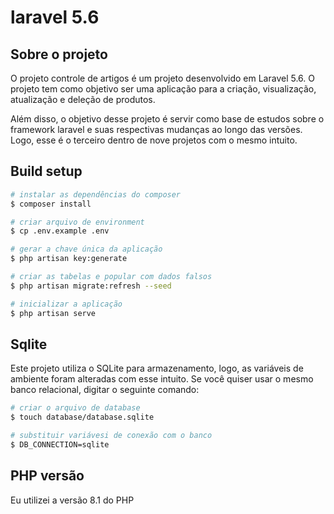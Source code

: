 # laravel 5.6

## Sobre o projeto
O projeto controle de artigos é um projeto desenvolvido em Laravel 5.6. O projeto tem como objetivo ser uma aplicação para a criação, visualização, atualização e deleção de produtos.

Além disso, o objetivo desse projeto é servir como base de estudos sobre o framework laravel e suas respectivas mudanças ao longo das versões. Logo, esse é o terceiro dentro de nove projetos com o mesmo intuito.

## Build setup
```bash
# instalar as dependências do composer
$ composer install

# criar arquivo de environment
$ cp .env.example .env

# gerar a chave única da aplicação
$ php artisan key:generate

# criar as tabelas e popular com dados falsos
$ php artisan migrate:refresh --seed

# inicializar a aplicação
$ php artisan serve
```

## Sqlite
Este projeto utiliza o SQLite para armazenamento, logo, as variáveis de ambiente foram alteradas com esse intuito. Se você quiser usar o mesmo banco relacional, digitar o seguinte comando:
```bash
# criar o arquivo de database
$ touch database/database.sqlite

# substituir variávesi de conexão com o banco
$ DB_CONNECTION=sqlite
```

## PHP versão
Eu utilizei a versão 8.1 do PHP